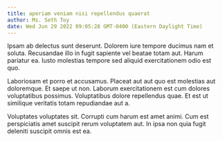 ```yaml
---
title: aperiam veniam nisi repellendus quaerat
author: Ms. Seth Toy
date: Wed Jun 29 2022 09:05:28 GMT-0400 (Eastern Daylight Time)
---
```

Ipsam ab delectus sunt deserunt. Dolorem iure tempore ducimus nam et soluta. Recusandae illo in fugit sapiente vel beatae totam aut. Harum pariatur ea. Iusto molestias tempore sed aliquid exercitationem odio est quo.

 Laboriosam et porro et accusamus. Placeat aut aut quo est molestias aut doloremque. Et saepe ut non. Laborum exercitationem est cum dolores voluptatibus possimus. Voluptatibus dolore repellendus quae. Et est ut similique veritatis totam repudiandae aut a.

 Voluptates voluptates sit. Corrupti cum harum est amet animi. Cum est perspiciatis amet suscipit rerum voluptatem aut. In ipsa non quia fugit deleniti suscipit omnis est ea.